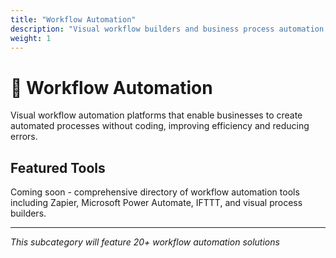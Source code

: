 ```yaml
---
title: "Workflow Automation"
description: "Visual workflow builders and business process automation platforms"
weight: 1
---
```


# 🔄 Workflow Automation

Visual workflow automation platforms that enable businesses to create automated processes without coding, improving efficiency and reducing errors.

## Featured Tools

Coming soon - comprehensive directory of workflow automation tools including Zapier, Microsoft Power Automate, IFTTT, and visual process builders.

---

*This subcategory will feature 20+ workflow automation solutions*